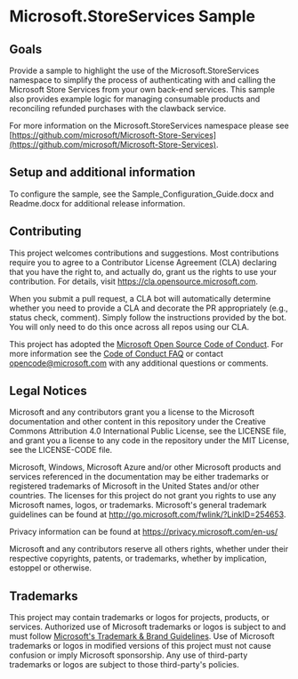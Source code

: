 # Microsoft.StoreServices Sample

## Goals

Provide a sample to highlight the use of the Microsoft.StoreServices namespace to simplify the process of authenticating with and calling the Microsoft Store Services from your own back-end services.  This sample also provides example logic for managing consumable products and reconciling refunded purchases with the clawback service. 

For more information on the Microsoft.StoreServices namespace please see [https://github.com/microsoft/Microsoft-Store-Services](https://github.com/microsoft/Microsoft-Store-Services). 

## Setup and additional information

To configure the sample, see the Sample_Configuration_Guide.docx and Readme.docx for additional release information.

## Contributing

This project welcomes contributions and suggestions.  Most contributions require you to agree to a
Contributor License Agreement (CLA) declaring that you have the right to, and actually do, grant us
the rights to use your contribution. For details, visit https://cla.opensource.microsoft.com.

When you submit a pull request, a CLA bot will automatically determine whether you need to provide
a CLA and decorate the PR appropriately (e.g., status check, comment). Simply follow the instructions
provided by the bot. You will only need to do this once across all repos using our CLA.

This project has adopted the [Microsoft Open Source Code of Conduct](https://opensource.microsoft.com/codeofconduct/).
For more information see the [Code of Conduct FAQ](https://opensource.microsoft.com/codeofconduct/faq/) or
contact [opencode@microsoft.com](mailto:opencode@microsoft.com) with any additional questions or comments.

## Legal Notices
Microsoft and any contributors grant you a license to the Microsoft documentation and other content in this repository under the Creative Commons Attribution 4.0 International Public License, see the LICENSE file, and grant you a license to any code in the repository under the MIT License, see the LICENSE-CODE file.

Microsoft, Windows, Microsoft Azure and/or other Microsoft products and services referenced in the documentation may be either trademarks or registered trademarks of Microsoft in the United States and/or other countries. The licenses for this project do not grant you rights to use any Microsoft names, logos, or trademarks. Microsoft's general trademark guidelines can be found at http://go.microsoft.com/fwlink/?LinkID=254653.

Privacy information can be found at https://privacy.microsoft.com/en-us/

Microsoft and any contributors reserve all others rights, whether under their respective copyrights, patents, or trademarks, whether by implication, estoppel or otherwise.

## Trademarks

This project may contain trademarks or logos for projects, products, or services. Authorized use of Microsoft 
trademarks or logos is subject to and must follow 
[Microsoft's Trademark & Brand Guidelines](https://www.microsoft.com/en-us/legal/intellectualproperty/trademarks/usage/general).
Use of Microsoft trademarks or logos in modified versions of this project must not cause confusion or imply Microsoft sponsorship.
Any use of third-party trademarks or logos are subject to those third-party's policies.
